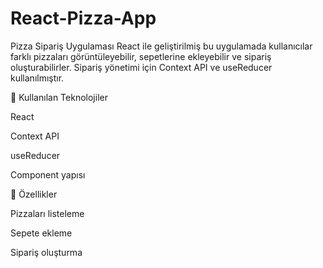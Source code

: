 # React-Pizza-App

Pizza Sipariş Uygulaması
React ile geliştirilmiş bu uygulamada kullanıcılar farklı pizzaları görüntüleyebilir, sepetlerine ekleyebilir ve sipariş oluşturabilirler. Sipariş yönetimi için Context API ve useReducer kullanılmıştır.

🔧 Kullanılan Teknolojiler

React

Context API

useReducer

Component yapısı

🎯 Özellikler

Pizzaları listeleme

Sepete ekleme

Sipariş oluşturma
